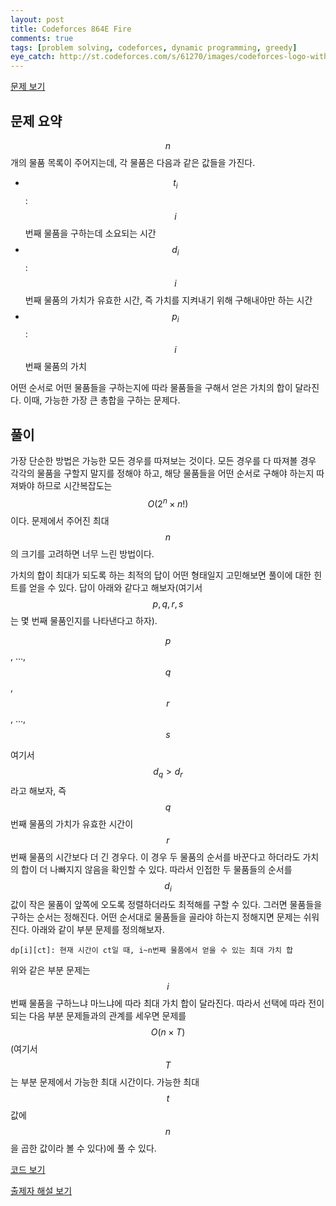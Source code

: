 ```yaml
---
layout: post
title: Codeforces 864E Fire
comments: true
tags: [problem solving, codeforces, dynamic programming, greedy]
eye_catch: http://st.codeforces.com/s/61270/images/codeforces-logo-with-telegram.png
---
```


[문제 보기](http://codeforces.com/contest/864/problem/E)

## 문제 요약

$$n$$개의 물품 목록이 주어지는데, 각 물품은 다음과 같은 값들을 가진다.

- $$t_i$$: $$i$$번째 물품을 구하는데 소요되는 시간
- $$d_i$$: $$i$$번째 물품의 가치가 유효한 시간, 즉 가치를 지켜내기 위해 구해내야만 하는 시간
- $$p_i$$: $$i$$번째 물품의 가치

어떤 순서로 어떤 물품들을 구하는지에 따라 물품들을 구해서 얻은 가치의 합이 달라진다. 이때, 가능한 가장 큰 총합을 구하는 문제다.

## 풀이

가장 단순한 방법은 가능한 모든 경우를 따져보는 것이다. 모든 경우를 다 따져볼 경우 각각의 물품을 구할지 말지를 정해야 하고, 해당 물품들을 어떤 순서로 구해야 하는지 따져봐야 하므로 시간복잡도는 $$O(2^n \times n!)$$이다. 문제에서 주어진 최대 $$n$$의 크기를 고려하면 너무 느린 방법이다.

가치의 합이 최대가 되도록 하는 최적의 답이 어떤 형태일지 고민해보면 풀이에 대한 힌트를 얻을 수 있다. 답이 아래와 같다고 해보자(여기서 $$p, q, r, s$$는 몇 번째 물품인지를 나타낸다고 하자).

$$p$$, ..., $$q$$, $$r$$, ..., $$s$$

여기서 $$d_q \gt d_r$$라고 해보자, 즉 $$q$$번째 물품의 가치가 유효한 시간이 $$r$$번째 물품의 시간보다 더 긴 경우다. 이 경우 두 물품의 순서를 바꾼다고 하더라도 가치의 합이 더 나빠지지 않음을 확인할 수 있다. 따라서 인접한 두 물품들의 순서를 $$d_i$$값이 작은 물품이 앞쪽에 오도록 정렬하더라도 최적해를 구할 수 있다. 그러면 물품들을 구하는 순서는 정해진다. 어떤 순서대로 물품들을 골라야 하는지 정해지면 문제는 쉬워진다. 아래와 같이 부분 문제를 정의해보자.

```
dp[i][ct]: 현재 시간이 ct일 때, i~n번째 물품에서 얻을 수 있는 최대 가치 합
```

위와 같은 부분 문제는 $$i$$번째 물품을 구하느냐 마느냐에 따라 최대 가치 합이 달라진다. 따라서 선택에 따라 전이되는 다음 부분 문제들과의 관계를 세우면 문제를 $$O(n \times T)$$(여기서 $$T$$는 부분 문제에서 가능한 최대 시간이다. 가능한 최대 $$t$$값에 $$n$$을 곱한 값이라 볼 수 있다)에 풀 수 있다.

[코드 보기](https://github.com/robustFlame/problem_solving/blob/master/Codeforces/436E.cpp)

[출제자 해설 보기](http://codeforces.com/blog/entry/54765)